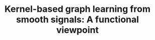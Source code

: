 ---
layout: default
title: "Kernel-based graph learning from smooth signals: A functional viewpoint"
authors: Xingyue Pu, <ins>Siu Lun Chau</ins>, Xiaowen Dong, Dino Sejdinovic 
venue: IEEE Transactions on Signal and Information Processing over Networks
year: 2021
pdf: https://ieeexplore.ieee.org/stamp/stamp.jsp?arnumber=9356326
code:
doi:
---